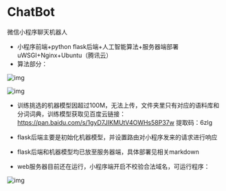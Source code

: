 # ChatBot
微信小程序聊天机器人

- 小程序前端+python flask后端+人工智能算法+服务器端部署uWSGI+Nginx+Ubuntu（腾讯云）
- 算法部分：

![img](https://imglf6.lf127.net/img/cDR1NkVtV3pKMEk1WE9kaHRXOXJEaFZ5ZnlKN3IzUHRpWG96R3lPL2hTNmJwZCtzZC9FVzFBPT0.png)

![img](https://imglf3.lf127.net/img/aEpOalRwZHRiUi8wcmw3enpxYXBLWTJiTDlaekIwcUx3eFVsc2VjaW5VL0NjRDBaM1Z3TTdBPT0.png)

-  训练挑选的机器模型因超过100M，无法上传，文件夹里只有对应的语料库和分词词典，训练模型获取见百度云链接： https://pan.baidu.com/s/1gyD7JIKMUtV4OWHs58P37w  提取码：6zlg
-  flask后端主要是初始化机器模型，并设置路由对小程序发来的请求进行响应

- flask后端和机器模型均已放至服务器端，具体部署见相关markdown

- web服务器目前还在运行，小程序端开启不校验合法域名，可运行程序：

![img](https://imglf4.lf127.net/img/RnA0T1dLRXBhZHpSTnlPeUlSUW44a3hRd1hmVDVaUlFRaGFvNVM3R1U1NENWTzZmYkV5ZEZBPT0.png)



